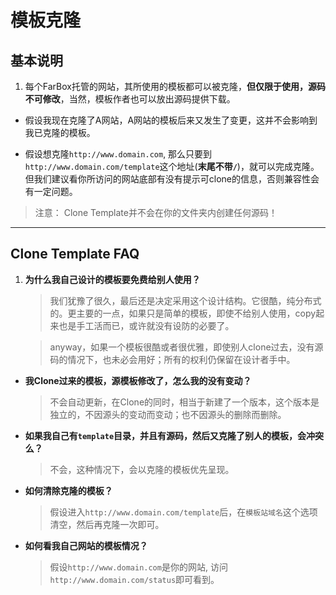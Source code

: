 # 模板克隆

## 基本说明  

1. 每个FarBox托管的网站，其所使用的模板都可以被克隆，**但仅限于使用，源码不可修改**，当然，模板作者也可以放出源码提供下载。

* 假设我现在克隆了A网站，A网站的模板后来又发生了变更，这并不会影响到我已克隆的模板。

* 假设想克隆`http://www.domain.com`, 那么只要到`http://www.domain.com/template`这个地址(**末尾不带`/`**)，就可以完成克隆。但我们建议看你所访问的网站底部有没有提示可clone的信息，否则兼容性会有一定问题。

> 注意：
> Clone Template并不会在你的文件夹内创建任何源码！


- - - -


## Clone Template FAQ 

1. **为什么我自己设计的模板要免费给别人使用？**

	> 我们犹豫了很久，最后还是决定采用这个设计结构。它很酷，纯分布式的。更主要的一点，如果只是简单的模板，即使不给别人使用，copy起来也是手工活而已，或许就没有设防的必要了。
	
	> anyway，如果一个模板很酷或者很优雅，即使别人clone过去，没有源码的情况下，也未必会用好；所有的权利仍保留在设计者手中。
	
-	**我Clone过来的模板，源模板修改了，怎么我的没有变动？**

	> 不会自动更新，在Clone的同时，相当于新建了一个版本，这个版本是独立的，不因源头的变动而变动；也不因源头的删除而删除。

-	**如果我自己有`template`目录，并且有源码，然后又克隆了别人的模板，会冲突么？**

	> 不会，这种情况下，会以克隆的模板优先呈现。

-	**如何清除克隆的模板？**

	> 假设进入`http://www.domain.com/template`后，在`模板站域名`这个选项清空，然后再克隆一次即可。
	
	
-	**如何看我自己网站的模板情况？**

	> 假设`http://www.domain.com`是你的网站, 访问`http://www.domain.com/status`即可看到。